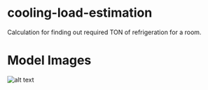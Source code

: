 # cooling-load-estimation
Calculation for finding out required TON of refrigeration for a room. 

# Model Images
![alt text](https://github.com/HasibRockie/cooling-load-estimation/blob/main/images/img1.png?raw=true)